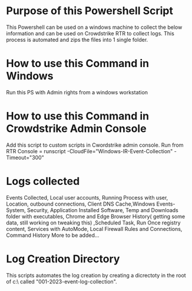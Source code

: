 
# Purpose of this Powershell Script
 This Powershell can be used on a windows machine to collect the below information and can be used on Crowdstrike RTR to collect logs. This process is automated and zips the files into 1 single folder.

# How to use this Command in Windows
Run this PS with Admin rights from a windows workstation

# How to use this Command in Crowdstrike Admin Console
Add this script to custom scripts in Cwordstrike admin console.
Run from RTR Console = runscript -CloudFile="Windows-IR-Event-Collection" -Timeout="300"

# Logs collected 
Events Collected, Local user accounts, Running Process with user, Location, outbound connections, Client DNS Cache,Windows Events- System, Security, Application
Installed Software, Temp and Downloads folder with executables, Chrome and Edge Browser History( getting some data, still working on tweaking this)
,Scheduled Task, Run Once registry content, Services with AutoMode, Local Firewall Rules and Connections, Command History
More to be added...

# Log Creation Directory
This scripts automates the log creation by creating a dicrectoty in the root of c:\ called "001-2023-event-log-collection".




